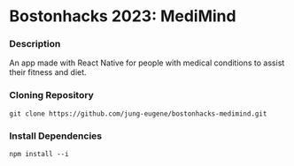 # Bostonhacks 2023: MediMind

### Description
An app made with React Native for people with medical conditions to assist their fitness and diet.

### Cloning Repository
```
git clone https://github.com/jung-eugene/bostonhacks-medimind.git
```

### Install Dependencies
```
npm install --i
```
